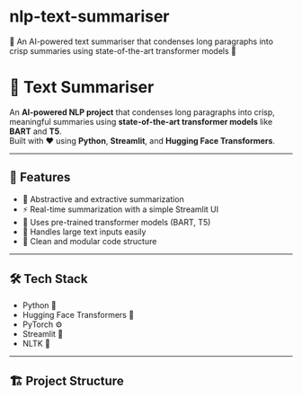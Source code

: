 # nlp-text-summariser
🧠 An AI-powered text summariser that condenses long paragraphs into crisp summaries using state-of-the-art transformer models 🚀


# 🧠 Text Summariser

An **AI-powered NLP project** that condenses long paragraphs into crisp, meaningful summaries using **state-of-the-art transformer models** like **BART** and **T5**.  
Built with ❤️ using **Python**, **Streamlit**, and **Hugging Face Transformers**.

---

## 🚀 Features
- 🧩 Abstractive and extractive summarization  
- ⚡ Real-time summarization with a simple Streamlit UI  
- 🤗 Uses pre-trained transformer models (BART, T5)  
- 📄 Handles large text inputs easily  
- 🧠 Clean and modular code structure  

---

## 🛠️ Tech Stack
- Python 🐍  
- Hugging Face Transformers 🤗  
- PyTorch ⚙️  
- Streamlit 🎨  
- NLTK 🧾  

---

## 🏗️ Project Structure
